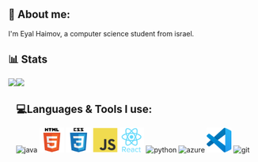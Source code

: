 <h2 align="left">👋 About me:</h2>
I'm Eyal Haimov, a computer science student from israel.

<h2 align="left">📊 Stats</h2>
<img align="left" height="200" weight="400" src="https://github-readme-stats-sigma-five.vercel.app/api?username=blindka&show_icons=true&theme=tokyonight" />
<img  height="200" weight="400"src="https://github-readme-stats-sigma-five.vercel.app/api/top-langs/?username=blindka&layout=compact" />
  
<h2 align="left">💻Languages & Tools I use:</h2>
<p align="left">
    <img src="https://raw.githubusercontent.com/jmnote/z-icons/master/svg/java.svg" alt="java" width="50" height="50"/>
    <img src="https://raw.githubusercontent.com/devicons/devicon/master/icons/html5/html5-original-wordmark.svg" alt="html5" width="50" height="50"/>
    <img src="https://raw.githubusercontent.com/devicons/devicon/master/icons/css3/css3-original-wordmark.svg" alt="css3" width="50" height="50"/>
    <img src="https://raw.githubusercontent.com/devicons/devicon/master/icons/javascript/javascript-original.svg" alt="javascript" width="50" height="50"/> </a>
    <img src="https://raw.githubusercontent.com/devicons/devicon/master/icons/react/react-original-wordmark.svg" alt="react" width="50" height="50"/>
    <img src="https://raw.githubusercontent.com/jmnote/z-icons/master/svg/python.svg" alt="python" width="50" height="50"/>
    <img src="https://www.vectorlogo.zone/logos/microsoft_azure/microsoft_azure-icon.svg" alt="azure" width="50" height="50"/>
    <img src="https://raw.githubusercontent.com/devicons/devicon/1119b9f84c0290e0f0b38982099a2bd027a48bf1/icons/vscode/vscode-original.svg" alt="visualstudio" width="50" height="50"/>
    <img src="https://raw.githubusercontent.com/jmnote/z-icons/master/svg/git.svg" alt="git" width="50" height="50"/>
    </p>





